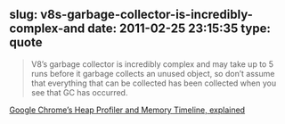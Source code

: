 slug: v8s-garbage-collector-is-incredibly-complex-and
date: 2011-02-25 23:15:35
type: quote
---

> V8’s garbage collector is incredibly complex and may take up to 5 runs before it garbage collects an unused object, so don’t assume that everything that can be collected has been collected when you see that GC has occurred.

[Google Chrome’s Heap Profiler and Memory Timeline, explained](http://zetafleet.com/blog/google-chromes-heap-profiler-and-memory-timeline)
